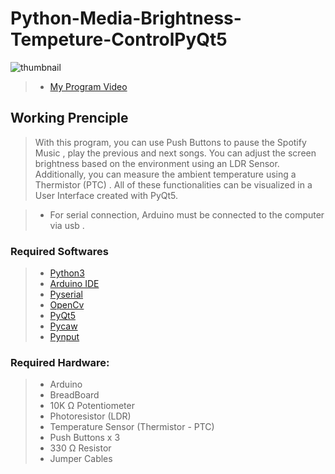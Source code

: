 # Python-Media-Brightness-Tempeture-ControlPyQt5

<img src="https://live.staticflickr.com/65535/52896639974_d12864622a_h.jpg" alt="thumbnail" class="center">

> - [My Program Video](https://www.instagram.com/reel/CrdbkbHICq7/?utm_source=ig_web_copy_link) <br/>


## Working Prenciple
>  With this program, you can use Push Buttons to pause the Spotify Music , play the previous and next songs. You can adjust the screen brightness based on the environment using an LDR Sensor. Additionally, you can measure the ambient temperature using a Thermistor (PTC) . All of these functionalities can be visualized in a User Interface created with PyQt5. <br/>

>- For serial connection, Arduino must be connected to the computer via usb . <br/>

### Required Softwares
>- [Python3](https://www.python.org/downloads/) <br/>
>- [Arduino IDE](https://www.arduino.cc/en/software) <br/>
>- [Pyserial](https://github.com/pyserial/pyserial) <br/>
>- [OpenCv](https://github.com/opencv/opencv) <br/>  
>- [PyQt5](https://github.com/PyQt5) <br/>
>- [Pycaw](https://github.com/AndreMiras/pycaw) <br/>
>- [Pynput](https://pynput.readthedocs.io/en/latest/) <br/>

### Required Hardware:
>- Arduino <br/>
>- BreadBoard <br/>
>- 10K Ω Potentiometer <br/>
>- Photoresistor (LDR) <br/>
>- Temperature Sensor (Thermistor - PTC) <br/>
>- Push Buttons x 3 <br/>
>- 330 Ω Resistor <br/>
>- Jumper Cables <br/>



